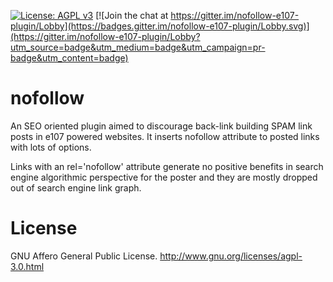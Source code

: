 [![License: AGPL v3](https://img.shields.io/badge/License-AGPL%20v3-blue.svg)](https://www.gnu.org/licenses/agpl-3.0) [![Join the chat at https://gitter.im/nofollow-e107-plugin/Lobby](https://badges.gitter.im/nofollow-e107-plugin/Lobby.svg)](https://gitter.im/nofollow-e107-plugin/Lobby?utm_source=badge&utm_medium=badge&utm_campaign=pr-badge&utm_content=badge)
# nofollow
An SEO oriented plugin aimed to discourage back-link building SPAM link posts in e107 powered websites. It inserts nofollow attribute to posted links with lots of options. 
 
Links with an rel='nofollow' attribute generate no positive benefits in search engine algorithmic perspective for the poster and they are mostly dropped out of search engine link graph. 

# License
GNU Affero General Public License. [<http://www.gnu.org/licenses/agpl-3.0.html>](http://www.gnu.org/licenses/agpl-3.0.html)
